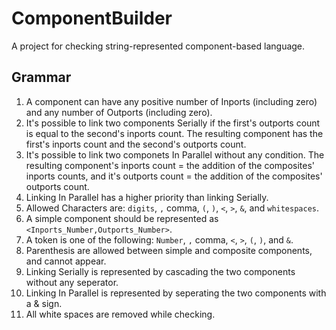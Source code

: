 ComponentBuilder
================

A project for checking string-represented component-based language.

<h2>Grammar</h2>

1. A component can have any positive number of Inports (including zero) and any number of Outports (including zero).
2. It's possible to link two components Serially if the first's outports count is equal to the second's inports count. The resulting component has the first's inports count and the second's outports count.
3. It's possible to link two componets In Parallel without any condition. The resulting component's inports count = the addition of the composites' inports counts, and it's outports count = the addition of the composites' outports count.
4. Linking In Parallel has a higher priority than linking Serially.
5. Allowed Characters are: `digits`, `,` comma, `(`, `)`, `<`, `>`, `&`, and `whitespaces`.
6. A simple component should be represented as `<Inports_Number,Outports_Number>`.
7. A token is one of the following: `Number`, `,` comma, `<`, `>`, `(`, `)`, and `&`.
8. Parenthesis are allowed between simple and composite components, and cannot appear.
9. Linking Serially is represented by cascading the two components without any seperator.
10. Linking In Parallel is represented by seperating the two components with a & sign.
11. All white spaces are removed while checking.